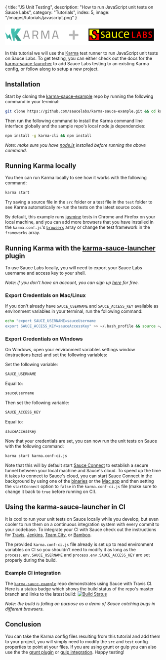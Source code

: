 {
  title: "JS Unit Testing",
  description: "How to run JavaScript unit tests on Sauce Labs",
  category: "Tutorials",
  index: 5,
  image: "/images/tutorials/javascript.png"
}

![karma-plus-sauce](/images/tutorials/js-unit-testing/karma-plus-sauce.png)

In this tutorial we will use the [Karma](http://karma-runner.github.io/) test runner to run JavaScript unit tests on Sauce Labs. To get testing, you can either check out the docs for the [karma-sauce-launcher](https://github.com/karma-runner/karma-sauce-launcher) to add Sauce Labs testing to an existing Karma config, or follow along to setup a new project.

## Installation

Start by cloning the [karma-sauce-example](https://github.com/saucelabs/karma-sauce-example.git) repo by running the following command in your terminal:

```bash
git clone https://github.com/saucelabs/karma-sauce-example.git && cd karma-sauce-example
```

Then run the following command to install the Karma command line interface globally and the sample repo's local node.js dependencies:

```bash
npm install -g karma-cli && npm install 
```

*Note: make sure you have [node.js](http://nodejs.org/) installed before running the above command.* 

## Running Karma locally

You then can run Karma locally to see how it works with the following command:
```bash
karma start
```

Try saving a source file in the `src` folder or a test file in the `test` folder to see Karma automatically re-run the tests on the latest source code.

By default, this example runs [jasmine](http://jasmine.github.io/2.0/introduction.html) tests in Chrome and Firefox on your local machine, and you can add more browsers that you have installed in the `karma.conf.js`'s [`browsers`](http://karma-runner.github.io/config/browsers.html) array or change the test framework in the `frameworks` array.

## Running Karma with the [karma-sauce-launcher](https://github.com/karma-runner/karma-sauce-launcher) plugin

To use Sauce Labs locally, you will need to export your Sauce Labs username and access key to your shell.

*Note: if you don't have an account, you can sign up [here](https://saucelabs.com/signup/plan/free) for free.*

### Export Credentials on Mac/Linux
If you don't already have `SAUCE_USERNAME` and `SAUCE_ACCESS_KEY` available as environment variables in your terminal, run the following command:

```bash
echo "export SAUCE_USERNAME=sauceUsername
export SAUCE_ACCESS_KEY=sauceAccessKey" >> ~/.bash_profile && source ~/.bash_profile
```

### Export Credentials on Windows

On Windows, open your environment variables settings window (instructions [here](http://www.itechtalk.com/thread3595.html)) and set the following variables:

Set the following variable:

```bash
SAUCE_USERNAME
```

Equal to:
```bash
sauceUsername
```

Then set the following variable:
```bash
SAUCE_ACCESS_KEY
```

Equal to:
```bash
sauceAccessKey
```

Now that your credentials are set, you can now run the unit tests on Sauce with the following command:

```bash
karma start karma.conf-ci.js
```

Note that this will by default start [Sauce Connect](/reference/sauce-connect/) to establish a secure tunnel between your local machine and Sauce's cloud. To speed up the time it takes to connect to Sauce's cloud, you can start Sauce Connect in the background by using one of the [binaries](/reference/sauce-connect/#getting-started) or the [Mac app](https://saucelabs.com/mac) and then setting the `startConnect` option to `false` in the `karma.conf-ci.js` file (make sure to change it back to `true` before running on CI).

## Using the karma-sauce-launcher in CI

It is cool to run your unit tests on Sauce locally while you develop, but even cooler to run them on a continuous integration system with every commit to your codebase. To integrate your CI with Sauce check out the instructions for [Travis](/ci-integrations/travis-ci/), [Jenkins](/ci-integrations/jenkins/), [Team City](/ci-integrations/teamcity/), or [Bamboo](/ci-integrations/bamboo/).

The provided `karma.conf-ci.js` file already is set up to read environment variables on CI so you shouldn't need to modify it as long as the `process.env.SAUCE_USERNAME` and `process.env.SAUCE_ACCESS_KEY` are set properly during the build.

### Example CI integration

The [`karma-sauce-example`](https://github.com/saucelabs/karma-sauce-example.git) repo demonstrates using Sauce with Travis CI. Here is a status badge which shows the build status of the repo's master branch and links to the latest build:
[![Build Status](https://travis-ci.org/saucelabs/karma-sauce-example.png?branch=master)](https://travis-ci.org/saucelabs/karma-sauce-example)

*Note: the build is failing on purpose as a demo of Sauce catching bugs in different browsers.*

## Conclusion

You can take the Karma config files resulting from this tutorial and add them to your project, you will simply need to modify the `src` and `test` config properties to point at your files. If you are using grunt or gulp you can also use the the [grunt plugin](https://github.com/karma-runner/grunt-karma) or [gulp integration](https://github.com/karma-runner/gulp-karma). Happy testing!
